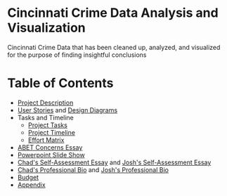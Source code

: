 # Cincinnati Crime Data Analysis and Visualization
Cincinnati Crime Data that has been cleaned up, analyzed, and visualized for the purpose of finding insightful conclusions

# Table of Contents
* [Project Description](assignments/Project-Description.md)
* [User Stories](assignments/User_Stories.md) and [Design Diagrams](assignments/Design_Diagram.pdf)
* Tasks and Timeline
  * [Project Tasks](assignments/Tasklist.md)
  * [Project Timeline](assignments/milestone_list.md)
  * [Effort Matrix](assignments/Assignment9_Tables.ods)
* [ABET Concerns Essay](assignments/Project_Constraints_Essay.md)
* [Powerpoint Slide Show](assignments/Assignment_8.pptx)
* [Chad's Self-Assessment Essay](assignments/chad_assignment_essay.md) and [Josh's Self-Assessment Essay](assignments/hale_assignment_essay.md)
* [Chad's Professional Bio](biographies/lape.md) and [Josh's Professional Bio](biographies/hale.md)
* [Budget](assignments/budget.md)
* [Appendix](appendix.md)


